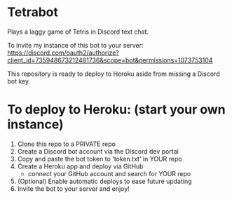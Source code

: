 # Tetrabot
Plays a laggy game of Tetris in Discord text chat.

To invite my instance of this bot to your server:
https://discord.com/oauth2/authorize?client_id=735948673212481736&scope=bot&permissions=1073753104

This repository is ready to deploy to Heroku aside from missing a Discord bot key.

# To deploy to Heroku: (start your own instance)
1. Clone this repo to a PRIVATE repo
2. Create a Discord bot account via the Discord dev portal
3. Copy and paste the bot token to 'token.txt' in YOUR repo
4. Create a Heroku app and deploy via GitHub 
    - connect your GitHub account and search for YOUR repo
5. (Optional) Enable automatic deploys to ease future updating
6. Invite the bot to your server and enjoy!
